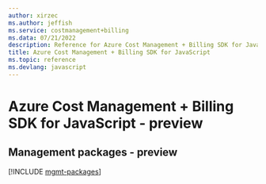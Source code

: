 ```yaml
---
author: xirzec
ms.author: jeffish
ms.service: costmanagement+billing
ms.data: 07/21/2022
description: Reference for Azure Cost Management + Billing SDK for JavaScript
title: Azure Cost Management + Billing SDK for JavaScript
ms.topic: reference
ms.devlang: javascript
---
```

# Azure Cost Management + Billing SDK for JavaScript - preview

## Management packages - preview
[!INCLUDE [mgmt-packages](cost-management-+-billing-mgmt-index.md)]
